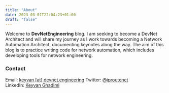 ```yaml
---
title: "About"
date: 2023-03-01T22:04:23+01:00
draft: "false"
---
```

Welcome to **DevNetEngineering** blog. I am seeking to become a DevNet Architect and will share my journey as I work towards becoming a Network Automation Architect, documenting keynotes along the way.
The aim of this blog is to practice writing code for network automation, which includes developing tools for network engineering.

### Contact[](https://devnet.engineering/about/#contact)

Email: [keyvan \[at\] devnet.engineering](mailto:keyvan@devnet.engineering)
Twitter: [@iproutenet](https://twitter.com/iproutenet)  
LinkedIn: [Keyvan Ghadimi](https://linkedin.com/in/keyvanghadimi)

